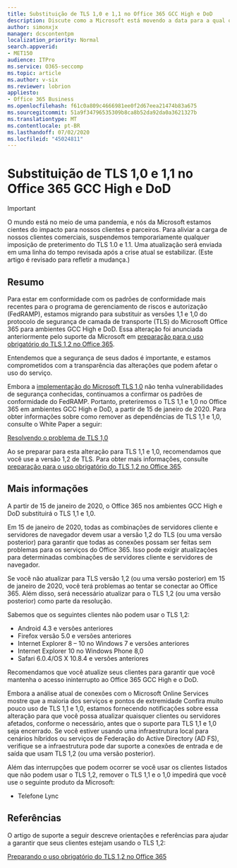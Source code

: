 ```yaml
---
title: Substituição de TLS 1,0 e 1,1 no Office 365 GCC High e DoD
description: Discute como a Microsoft está movendo a data para a qual o suporte do TLS 1,1 e 1,0 nos ambientes GCC High e DoD no Office 365 e se prepara para usar o TLS 1,2.
author: simonxjx
manager: dcscontentpm
localization_priority: Normal
search.appverid:
- MET150
audience: ITPro
ms.service: O365-seccomp
ms.topic: article
ms.author: v-six
ms.reviewer: lobrion
appliesto:
- Office 365 Business
ms.openlocfilehash: f61c0a809c4666981ee0f2d67eea21474b83a675
ms.sourcegitcommit: 51a9f34796535309b8ca8b52da92da0a3621327b
ms.translationtype: MT
ms.contentlocale: pt-BR
ms.lasthandoff: 07/02/2020
ms.locfileid: "45024811"
---
```

# <a name="deprecating-tls-10-and-11-in-office-365-gcc-high-and-dod"></a>Substituição de TLS 1,0 e 1,1 no Office 365 GCC High e DoD

> [!IMPORTANT]
> O mundo está no meio de uma pandemia, e nós da Microsoft estamos cientes do impacto para nossos clientes e parceiros. Para aliviar a carga de nossos clientes comerciais, suspendemos temporariamente qualquer imposição de preterimento do TLS 1.0 e 1.1. Uma atualização será enviada em uma linha do tempo revisada após a crise atual se estabilizar. (Este artigo é revisado para refletir a mudança.)

## <a name="summary"></a>Resumo

Para estar em conformidade com os padrões de conformidade mais recentes para o programa de gerenciamento de riscos e autorização (FedRAMP), estamos migrando para substituir as versões 1,1 e 1,0 do protocolo de segurança de camada de transporte (TLS) do Microsoft Office 365 para ambientes GCC High e DoD. Essa alteração foi anunciada anteriormente pelo suporte da Microsoft em [preparação para o uso obrigatório do TLS 1,2 no Office 365](https://support.microsoft.com/help/4057306/preparing-for-tls-1-2-in-office-365).

Entendemos que a segurança de seus dados é importante, e estamos comprometidos com a transparência das alterações que podem afetar o uso do serviço.

Embora a [implementação do Microsoft TLS 1,0](https://support.microsoft.com/help/3117336) não tenha vulnerabilidades de segurança conhecidas, continuamos a confirmar os padrões de conformidade do FedRAMP. Portanto, preteriremos o TLS 1,1 e 1,0 no Office 365 em ambientes GCC High e DoD, a partir de 15 de janeiro de 2020. Para obter informações sobre como remover as dependências de TLS 1,1 e 1,0, consulte o White Paper a seguir:

[Resolvendo o problema de TLS 1,0](https://www.microsoft.com/download/details.aspx?id=55266)

Ao se preparar para esta alteração para TLS 1,1 e 1,0, recomendamos que você use a versão 1,2 de TLS. Para obter mais informações, consulte [preparação para o uso obrigatório do TLS 1,2 no Office 365](https://support.microsoft.com/help/4057306/preparing-for-tls-1-2-in-office-365).

## <a name="more-information"></a>Mais informações

A partir de 15 de janeiro de 2020, o Office 365 nos ambientes GCC High e DoD substituirá o TLS 1,1 e 1,0.

Em 15 de janeiro de 2020, todas as combinações de servidores cliente e servidores de navegador devem usar a versão 1,2 do TLS (ou uma versão posterior) para garantir que todas as conexões possam ser feitas sem problemas para os serviços do Office 365. Isso pode exigir atualizações para determinadas combinações de servidores cliente e servidores de navegador.

Se você não atualizar para TLS versão 1,2 (ou uma versão posterior) em 15 de janeiro de 2020, você terá problemas ao tentar se conectar ao Office 365. Além disso, será necessário atualizar para o TLS 1,2 (ou uma versão posterior) como parte da resolução.

Sabemos que os seguintes clientes não podem usar o TLS 1,2:

- Android 4.3 e versões anteriores
- Firefox versão 5.0 e versões anteriores
- Internet Explorer 8 – 10 no Windows 7 e versões anteriores
- Internet Explorer 10 no Windows Phone 8,0
- Safari 6.0.4/OS X 10.8.4 e versões anteriores

Recomendamos que você atualize seus clientes para garantir que você mantenha o acesso ininterrupto ao Office 365 GCC High e o DoD.

Embora a análise atual de conexões com o Microsoft Online Services mostre que a maioria dos serviços e pontos de extremidade Confira muito pouco uso de TLS 1,1 e 1,0, estamos fornecendo notificações sobre essa alteração para que você possa atualizar quaisquer clientes ou servidores afetados, conforme o necessário, antes que o suporte para TLS 1,1 e 1,0 seja encerrado. Se você estiver usando uma infraestrutura local para cenários híbridos ou serviços de Federação do Active Directory (AD FS), verifique se a infraestrutura pode dar suporte a conexões de entrada e de saída que usam TLS 1,2 (ou uma versão posterior).

Além das interrupções que podem ocorrer se você usar os clientes listados que não podem usar o TLS 1,2, remover o TLS 1,1 e o 1,0 impedirá que você use o seguinte produto da Microsoft:

- Telefone Lync

## <a name="references"></a>Referências

O artigo de suporte a seguir descreve orientações e referências para ajudar a garantir que seus clientes estejam usando o TLS 1,2:

[Preparando o uso obrigatório do TLS 1,2 no Office 365](https://support.microsoft.com/help/4057306/preparing-for-tls-1-2-in-office-365)
